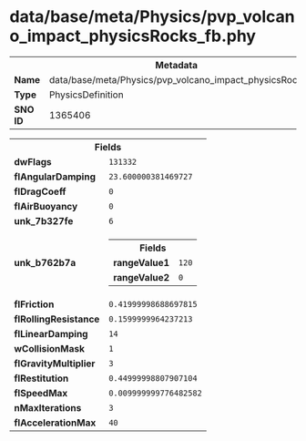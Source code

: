 <h1>data/base/meta/Physics/pvp_volcano_impact_physicsRocks_fb.phy</h1><table><tr><th colspan="100%">Metadata</th></tr><tr><td><b>Name</b></td><td>data/base/meta/Physics/pvp_volcano_impact_physicsRocks_fb.phy</td></tr><tr><td><b>Type</b></td><td>PhysicsDefinition</td></tr><tr><td><b>SNO ID</b></td><td>1365406</td></tr></table>

<table><tr><th colspan="100%">Fields</th></tr><tr><td><b>dwFlags</b></td><td><code>131332</code></td></tr><tr><td><b>flAngularDamping</b></td><td><code>23.600000381469727</code></td></tr><tr><td><b>flDragCoeff</b></td><td><code>0</code></td></tr><tr><td><b>flAirBuoyancy</b></td><td><code>0</code></td></tr><tr><td><b>unk_7b327fe</b></td><td><code>6</code></td></tr><tr><td><b>unk_b762b7a</b></td><td><table><tr><th colspan="100%">Fields</th></tr><tr><td><b>rangeValue1</b></td><td><code>120</code></td></tr><tr><td><b>rangeValue2</b></td><td><code>0</code></td></tr></table>

</td></tr><tr><td><b>flFriction</b></td><td><code>0.41999998688697815</code></td></tr><tr><td><b>flRollingResistance</b></td><td><code>0.1599999964237213</code></td></tr><tr><td><b>flLinearDamping</b></td><td><code>14</code></td></tr><tr><td><b>wCollisionMask</b></td><td><code>1</code></td></tr><tr><td><b>flGravityMultiplier</b></td><td><code>3</code></td></tr><tr><td><b>flRestitution</b></td><td><code>0.44999998807907104</code></td></tr><tr><td><b>flSpeedMax</b></td><td><code>0.009999999776482582</code></td></tr><tr><td><b>nMaxIterations</b></td><td><code>3</code></td></tr><tr><td><b>flAccelerationMax</b></td><td><code>40</code></td></tr></table>

